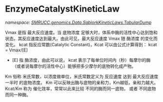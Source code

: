 ﻿# EnzymeCatalystKineticLaw
_namespace: [SMRUCC.genomics.Data.SabiorkKineticLaws.TabularDump](./index.md)_

Vmax 是指 最大反应速度。当 底物浓度 足够大时，体系中酶的活性中心达到饱和状态，其反应速度达到最大。由此可见，最大反应速度 Vmax 随 酶浓度 的变化而变化。
 kcat 指反应常数(Catalytic Constant)，Kcat 可以由公式计算得到： kcat = Vmax/[E]
 - [E] 指 酶浓度，由此可以说， kcat 表示了每单位时间内（秒）每摩尔的酶（或者说每摩尔的活性中心）能够把多少摩尔的底物转化成产物。

 Km 俗称 米氏常数，以浓度做单位，米氏常数定义为 反应速度 达到 最大反应速度一半时 的底物浓度。 Km 可以反映出酶与底物的亲和力，Km越低，亲和力越大。
 Kcat/Km 称为 催化效率，常常以此来比较 不同的酶而同一底物， 或者 不同底物而同一种酶。




